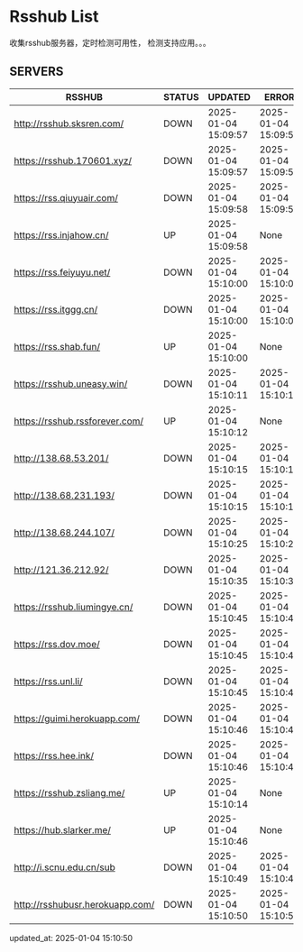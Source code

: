 # Rsshub List

收集rsshub服务器，定时检测可用性， 检测支持应用。。。


## SERVERS

|  RSSHUB   | STATUS  | UPDATED  | ERROR  | TWITTER |  
|  ----  | ----  | ----  | ----  | ---- |  
| http://rsshub.sksren.com/ | DOWN | 2025-01-04 15:09:57 | 2025-01-04 15:09:57 |  
| https://rsshub.170601.xyz/ | DOWN | 2025-01-04 15:09:57 | 2025-01-04 15:09:57 |  
| https://rss.qiuyuair.com/ | DOWN | 2025-01-04 15:09:58 | 2025-01-04 15:09:58 |  
| https://rss.injahow.cn/ | UP | 2025-01-04 15:09:58 | None ||  
| https://rss.feiyuyu.net/ | DOWN | 2025-01-04 15:10:00 | 2025-01-04 15:10:00 |  
| https://rss.itggg.cn/ | DOWN | 2025-01-04 15:10:00 | 2025-01-04 15:10:00 |  
| https://rss.shab.fun/ | UP | 2025-01-04 15:10:00 | None ||  
| https://rsshub.uneasy.win/ | DOWN | 2025-01-04 15:10:11 | 2025-01-04 15:10:11 |  
| https://rsshub.rssforever.com/ | UP | 2025-01-04 15:10:12 | None ||  
| http://138.68.53.201/ | DOWN | 2025-01-04 15:10:15 | 2025-01-04 15:10:15 |  
| http://138.68.231.193/ | DOWN | 2025-01-04 15:10:15 | 2025-01-04 15:10:15 |  
| http://138.68.244.107/ | DOWN | 2025-01-04 15:10:25 | 2025-01-04 15:10:25 |  
| http://121.36.212.92/ | DOWN | 2025-01-04 15:10:35 | 2025-01-04 15:10:35 |  
| https://rsshub.liumingye.cn/ | DOWN | 2025-01-04 15:10:45 | 2025-01-04 15:10:45 |  
| https://rss.dov.moe/ | DOWN | 2025-01-04 15:10:45 | 2025-01-04 15:10:45 |  
| https://rss.unl.li/ | DOWN | 2025-01-04 15:10:45 | 2025-01-04 15:10:45 |  
| https://guimi.herokuapp.com/ | DOWN | 2025-01-04 15:10:46 | 2025-01-04 15:10:46 |  
| https://rss.hee.ink/ | DOWN | 2025-01-04 15:10:46 | 2025-01-04 15:10:46 |  
| https://rsshub.zsliang.me/ | UP | 2025-01-04 15:10:14 | None |OK|  
| https://hub.slarker.me/ | UP | 2025-01-04 15:10:46 | None ||  
| http://i.scnu.edu.cn/sub | DOWN | 2025-01-04 15:10:49 | 2025-01-04 15:10:49 |  
| http://rsshubusr.herokuapp.com/ | DOWN | 2025-01-04 15:10:50 | 2025-01-04 15:10:50 |  
  

updated_at: 2025-01-04 15:10:50  
